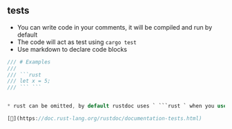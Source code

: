 ## tests

* You can write code in your comments, it will be compiled and run by default
* The code will act as test using `cargo test`
* Use markdown to declare code blocks

```rust
/// # Examples
///
/// ```rust
/// let x = 5;
/// ``` ```


* rust can be omitted, by default rustdoc uses ` ```rust ` when you use ` ``` `

[📒](https://doc.rust-lang.org/rustdoc/documentation-tests.html)